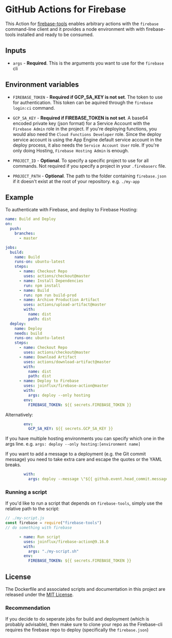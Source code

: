 # GitHub Actions for Firebase

This Action for [firebase-tools](https://github.com/firebase/firebase-tools)
enables arbitrary actions with the `firebase` command-line client and it provides
a node environment with with firebase-tools installed and ready to be consumed.

## Inputs

* `args` - **Required**. This is the arguments you want to use for the `firebase` cli

## Environment variables

* `FIREBASE_TOKEN` - **Required if GCP_SA_KEY is not set**. The token to use for
  authentication. This token can be aquired through the `firebase login:ci`
  command.

* `GCP_SA_KEY` - **Required if FIREBASE_TOKEN is not set**. A base64 encoded
  private key (json format) for a Service Account with the `Firebase Admin` role
  in the project. If you're deploying functions, you would also need the `Cloud
  Functions Developer` role.  Since the deploy service account is using the App
  Engine default service account in the deploy process, it also needs the
  `Service Account User` role.  If you're only doing Hosting, `Firebase Hosting
  Admin` is enough.

* `PROJECT_ID` - **Optional**. To specify a specific project to use for all
  commands. Not required if you specify a project in your `.firebaserc` file.

* `PROJECT_PATH` - **Optional**. The path to the folder containing
  `firebase.json` if it doesn't exist at the root of your repository. e.g.
  `./my-app`

## Example

To authenticate with Firebase, and deploy to Firebase Hosting:

```yaml
name: Build and Deploy
on:
  push:
    branches:
      - master

jobs:
  build:
    name: Build
    runs-on: ubuntu-latest
    steps:
      - name: Checkout Repo
        uses: actions/checkout@master
      - name: Install Dependencies
        run: npm install
      - name: Build
        run: npm run build-prod
      - name: Archive Production Artifact
        uses: actions/upload-artifact@master
        with:
          name: dist
          path: dist
  deploy:
    name: Deploy
    needs: build
    runs-on: ubuntu-latest
    steps:
      - name: Checkout Repo
        uses: actions/checkout@master
      - name: Download Artifact
        uses: actions/download-artifact@master
        with:
          name: dist
          path: dist
      - name: Deploy to Firebase
        uses: joinflux/firebase-action@master
        with:
          args: deploy --only hosting
        env:
          FIREBASE_TOKEN: ${{ secrets.FIREBASE_TOKEN }}
```
Alternatively:

```yaml
        env:
          GCP_SA_KEY: ${{ secrets.GCP_SA_KEY }}
```


If you have multiple hosting environments you can specify which one in the args line. 
e.g. `args: deploy --only hosting:[environment name]`

If you want to add a message to a deployment (e.g. the Git commit message) you need to take extra care and escape the quotes or the YAML breaks.

```yaml
        with:
          args: deploy --message \"${{ github.event.head_commit.message }}\"
```

### Running a script

If you'd like to run a script that depends on `firebase-tools`, simply use the
relative path to the script:

```js
// ./my-script.js 
const firebase = require("firebase-tools")
// do something with firebase
```

```yaml
      - name: Run script
        uses: joinflux/firebase-action@9.16.0
        with:
          args: "./my-script.sh"
        env:
          FIREBASE_TOKEN: ${{ secrets.FIREBASE_TOKEN }}
```

## License

The Dockerfile and associated scripts and documentation in this project are released under the [MIT License](LICENSE).


### Recommendation

If you decide to do seperate jobs for build and deployment (which is probably advisable), then make sure to clone your repo as the Firebase-cli requires the firebase repo to deploy (specifically the `firebase.json`)
